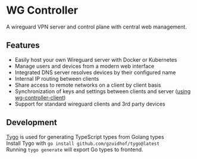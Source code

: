 # WG Controller

A wireguard VPN server and control plane with central web management.

## Features
- Easily host your own Wireguard server with Docker or Kubernetes
- Manage users and devices from a modern web interface
- Integrated DNS server resolves devices by their configured name
- Internal IP routing between clients
- Share access to remote networks on a client by client basis
- Synchronization of keys and settings between clients and server ([using wg-controller-client](https://github.com/wg-controller/wg-controller-client))
- Support for standard wireguard clients and 3rd party devices

## Development
[Tygo](https://github.com/gzuidhof/tygo) is used for generating TypeScript types from Golang types <br>
Install Tygo with `go install github.com/gzuidhof/tygo@latest` <br>
Running `tygo generate` will export Go types to frontend.
